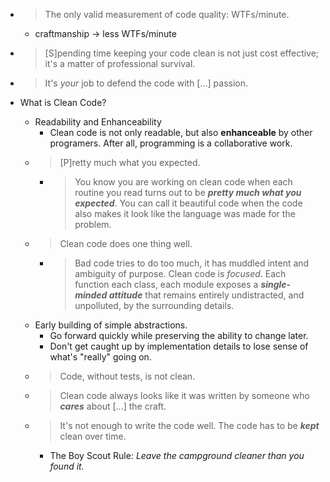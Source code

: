 - > The only valid measurement of code quality: WTFs/minute.
    - craftmanship -> less WTFs/minute
- > [S]pending time keeping your code clean is not just cost effective; it's a
  > matter of professional survival. 
- > It's *your* job to defend the code with [...] passion.

- What is Clean Code?
    - Readability and Enhanceability
        - Clean code is not only readable, but also **enhanceable** by other
        programers. After all, programming is a collaborative work.
    - > [P]retty much what you expected.
        - > You know you are working on clean code when each routine you read
            turns out to be ***pretty much what you expected***. You can call
            it beautiful code when the code also makes it look like the
            language was made for the problem.
    - > Clean code does one thing well.
        - > Bad code tries to do too much, it has muddled intent and ambiguity
            of purpose. Clean code is *focused*. Each function each class, each
            module exposes a ***single-minded attitude*** that remains entirely
            undistracted, and unpolluted, by the surrounding details. 
    - Early building of simple abstractions.
        - Go forward quickly while preserving the ability to change later.
        - Don't get caught up by implementation details to lose sense of what's
        "really" going on.
    - > Code, without tests, is not clean.
    - > Clean code always looks like it was written by someone who ***cares***
    about [...] the craft.
    - > It's not enough to write the code well. The code has to be ***kept***
    clean over time.
        - The Boy Scout Rule: *Leave the campground cleaner than you found it.*
